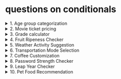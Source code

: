 # questions on conditionals

<details>
<summary>
1. Age group categorization
</summary>
classify a person's age group: child (< 13),teenager(13-19),adult(20-59),Senior(60+)
</details>
<details>
<summary>
2. Movie ticket pricing
</summary>
problem: Movie tickets are priced based on age: $12 for adults(18 and over),$8 for children.Everyone get discount of $2 on wednesday 
</details>
<details>
<summary>
3. Grade calculator
</summary>
problem: Assign a letter based on student's score: A(90-100) B(80-89),C(70-79),D(60-69),F(below 60) 
</details>
<details>
<summary>
4. Fruit Ripeness Checker
</summary>
Problem: Determine if a fruit is ripe, overripe, or unripe based on its color. (e.g., Banana: Green - Unripe, Yellow - Ripe, Brown - Overripe)
</details>
<details>
<summary>
5. Weather Activity Suggestion
</summary>
Problem: Suggest an activity based on the weather (e.g., Sunny - Go for a walk, Rainy - Read a book, Snowy - Build a snowman).
</details>
<details>
<summary>
6. Transportation Mode Selection
</summary>
Problem: Choose a mode of transportation based on the distance (e.g., <3 km: Walk, 3-15 km: Bike, >15 km: Car).
</details>
<details>
<summary>
7. Coffee Customization
</summary>
Problem: Customize a coffee order: "Small", "Medium", or "Large" with an option for "Extra shot" of espresso.
</details>
<details>
<summary>
8. Password Strength Checker
</summary>
Problem: Check if a password is "Weak", "Medium", or "Strong". Criteria: < 6 chars (Weak), 6-10 chars (Medium), >10 chars (Strong).
</details>
<details>
<summary>
9. Leap Year Checker
</summary>
Problem: Determine if a year is a leap year. (Leap years are divisible by 4, but not by 100 unless also divisible by 400).
</details>
<details>
<summary>
10. Pet Food Recommendation
</summary>
Problem: Recommend a type of pet food based on the pet's species and age. (e.g., Dog: <2 years - Puppy food, Cat: >5 years - Senior cat food).
</details>
